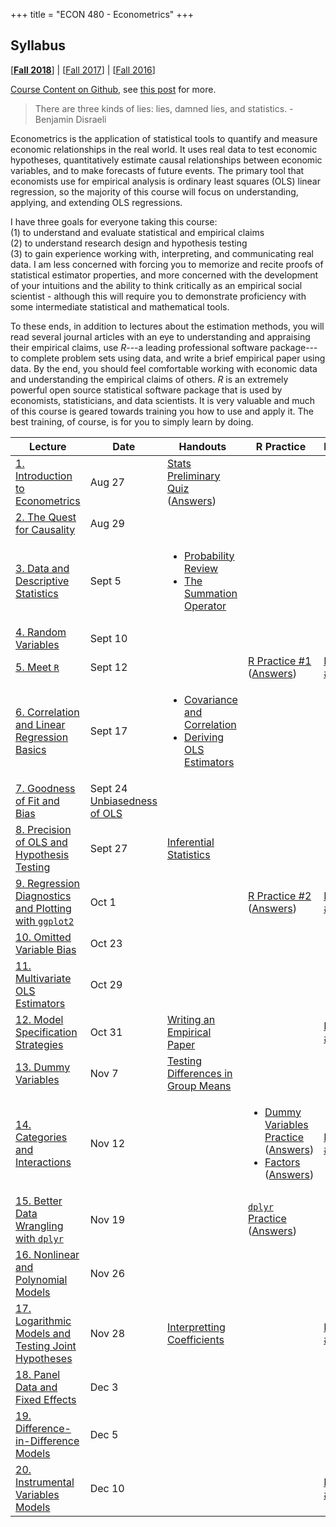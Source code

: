 +++
title = "ECON 480 - Econometrics"
+++

## Syllabus 
[[**Fall 2018**](https://www.dropbox.com/s/g19k5rr57qtqvzo/ECON_480_F2018_Safner_Syllabus.pdf?dl=0)] | [[Fall 2017](https://www.dropbox.com/s/sclrmnmgr055ie0/ECON_480_F2017_Safner_Syllabus.pdf?dl=0)] | [[Fall 2016](https://www.dropbox.com/s/uw6n6bk0bu0lzit/ECON_480_Safner_Syllabus.pdf?dl=0)]

[Course Content on Github](http://github.com/ryansafner/ECON480Fall2018), see [this post](https://ryansafner.com/post/econometrics-slides-on-github/) for more. 

> There are three kinds of lies: lies, damned lies, and statistics. - Benjamin Disraeli

Econometrics is the application of statistical tools to quantify and measure economic relationships in the real world. It uses real data to test economic hypotheses, quantitatively estimate causal relationships between economic variables, and to make forecasts of future events. The primary tool that economists use for empirical analysis is ordinary least squares (OLS) linear regression, so the majority of this course will focus on understanding, applying, and extending OLS regressions. 

I have three goals for everyone taking this course:<br> (1) to understand and evaluate statistical and empirical claims<br> (2) to understand research design and hypothesis testing<br> (3) to gain experience working with, interpreting, and communicating real data. I am less concerned with forcing you to memorize and recite proofs of statistical estimator properties, and more concerned with the development of your intuitions and the ability to think critically as an empirical social scientist - although this will require you to demonstrate proficiency with some intermediate statistical and mathematical tools. 

To these ends, in addition to lectures about the estimation methods, you will read several journal articles with an eye to understanding and appraising their empirical claims, use *R*---a leading professional software package---to complete problem sets using data, and write a brief empirical paper using data. By the end, you should feel comfortable working with economic data and understanding the empirical claims of others. *R* is an extremely powerful open source statistical software package that is used by economists, statisticians, and data scientists. It is very valuable and much of this course is geared towards training you how to use and apply it. The best training, of course, is for you to simply learn by doing. 

| Lecture | Date | Handouts | R Practice | HW |
|----|----|----|----|----|
| [1. Introduction to Econometrics](https://github.com/ryansafner/ECON480Fall2018/blob/master/Lectures/Lecture1.pdf) | Aug 27 | [Stats Preliminary Quiz](https://www.dropbox.com/s/lognhmhv1m8bk29/Econometrics%20Preliminary%20Quiz.pdf?dl=0) ([Answers](https://www.dropbox.com/s/47oqq47s89gtwg5/Econometrics%20Preliminary%20Quiz%20Answers.pdf?dl=0)) |  | | | 
| [2. The Quest for Causality](https://github.com/ryansafner/ECON480Fall2018/blob/master/Lectures/Lecture2.pdf) | Aug 29 |  |  |  | |
| [3. Data and Descriptive Statistics](https://github.com/ryansafner/ECON480Fall2018/blob/master/Lectures/Lecture3.pdf) | Sept 5 | <ul><li>[Probability Review](https://www.dropbox.com/s/g5uwfu5p8yopd67/Probability%20Review.pdf?dl=0)<li>[The Summation Operator](https://www.dropbox.com/s/88961yofeyfiquc/Summation%20Operator.pdf?dl=0)</ul> |  |  | |
| [4. Random Variables](https://github.com/ryansafner/ECON480Fall2018/blob/master/Lectures/Lecture4.pdf) | Sept 10 |  |  |  | |
| [5. Meet `R`](https://github.com/ryansafner/ECON480Fall2018/blob/master/Lectures/Lecture5.pdf) | Sept 12 |  | [R Practice #1](https://github.com/ryansafner/ECON480Fall2018/blob/master/R%20Practice/RPractice1.pdf) ([Answers](https://github.com/ryansafner/ECON480Fall2018/blob/master/RPractice1Answers.pdf))  | [HW #1](https://github.com/ryansafner/ECON480Fall2018/blob/master/HW1.pdf) | 
| [6. Correlation and Linear Regression Basics](https://github.com/ryansafner/ECON480Fall2018/blob/master/Lectures/Lecture6.pdf) | Sept 17 | <ul><li>[Covariance and Correlation](https://www.dropbox.com/s/r8mmg8bhjogdow6/Covariance%20and%20Correlation.pdf?dl=0) <li>[Deriving OLS Estimators](https://www.dropbox.com/s/ealyfurfpqnicmy/Deriving%20OLS%20Estimators.pdf?dl=0)</ul> | | | 
| [7. Goodness of Fit and Bias](https://github.com/ryansafner/ECON480Fall2018/blob/master/Lectures/Lecture7.pdf) | Sept 24 [Unbiasedness of OLS](https://www.dropbox.com/s/efz15bffah2beh9/Unbiasedness%20of%20OLS.pdf?dl=0) | | | | 
| [8. Precision of OLS and Hypothesis Testing](https://github.com/ryansafner/ECON480Fall2018/blob/master/Lectures/Lecture8.pdf) | Sept 27 | [Inferential Statistics](https://www.dropbox.com/s/ortzh50jvydpk5p/Inferential%20Statistics%20Handout.pdf?dl=0) | | | | 
| [9. Regression Diagnostics and Plotting with `ggplot2`](https://github.com/ryansafner/ECON480Fall2018/blob/master/Lectures/Lecture9.pdf) | Oct 1 | | [R Practice #2](https://github.com/ryansafner/ECON480Fall2018/blob/master/R%20Practice/RPractice2.pdf) ([Answers](https://github.com/ryansafner/ECON480Fall2018/blob/master/R%20Practice/RPractice2Answers.pdf)) | [HW #2](https://github.com/ryansafner/ECON480Fall2018/blob/master/Homework/HW2.pdf) | 
| [10. Omitted Variable Bias](https://github.com/ryansafner/ECON480Fall2018/blob/master/Lectures/Lecture10.pdf) | Oct 23 | | | |
| [11. Multivariate OLS Estimators](https://github.com/ryansafner/ECON480Fall2018/blob/master/Lectures/Lecture11.pdf) | Oct 29  | | | | 
| [12. Model Specification Strategies](https://github.com/ryansafner/ECON480Fall2018/blob/master/Lectures/Lecture12.pdf) | Oct 31 | [Writing an Empirical Paper](https://www.dropbox.com/s/80d23r9f0lp9o5u/Writing_an_Empirical_Paper.pdf?dl=0) | | [HW #3](https://github.com/ryansafner/ECON480Fall2018/blob/master/Homework/HW3.pdf) | 
| [13. Dummy Variables](https://github.com/ryansafner/ECON480Fall2018/blob/master/Lectures/Lecture13.pdf) | Nov 7 | [Testing Differences in Group Means](https://www.dropbox.com/s/cz1z5o0i3hcp0pe/Testing_Differences_in_Group_Means.pdf?dl=0) | | |
| [14. Categories and Interactions](https://github.com/ryansafner/ECON480Fall2018/blob/master/Lectures/Lecture14.pdf) | Nov 12 | | <ul><li>[Dummy Variables Practice](https://github.com/ryansafner/ECON480Fall2018/blob/master/R%20Practice/RPractice3.pdf) ([Answers](https://github.com/ryansafner/ECON480Fall2018/blob/master/R%20Practice/RPractice3Answers.pdf)) <li>[Factors](https://github.com/ryansafner/ECON480Fall2018/blob/master/R%20Practice/Factors.pdf) ([Answers](https://github.com/ryansafner/ECON480Fall2018/blob/master/R%20Practice/Factorsanswers.pdf)) </ul> | [HW #4](https://github.com/ryansafner/ECON480Fall2018/blob/master/Homework/HW4.pdf) |
| [15. Better Data Wrangling with `dplyr`](https://github.com/ryansafner/ECON480Fall2018/blob/master/Lectures/Lecture15.pdf) | Nov 19  | | [`dplyr` Practice](https://github.com/ryansafner/ECON480Fall2018/blob/master/R%20Practice/RPractice4.pdf) ([Answers](https://github.com/ryansafner/ECON480Fall2018/blob/master/R%20Practice/RPractice4Answers.pdf)) | | 
| [16. Nonlinear and Polynomial Models](https://github.com/ryansafner/ECON480Fall2018/blob/master/Lectures/Lecture16.pdf) | Nov 26 | | | |
| [17. Logarithmic Models and Testing Joint Hypotheses](https://github.com/ryansafner/ECON480Fall2018/blob/master/Lectures/Lecture17.pdf) | Nov 28 | [Interpretting Coefficients](https://github.com/ryansafner/ECON480Fall2018/blob/master/Handouts/Interpretting_Regression_Coefficients.pdf) | | [HW #5](https://github.com/ryansafner/ECON480Fall2018/blob/master/Homework/HW5.pdf) |
| [18. Panel Data and Fixed Effects](https://github.com/ryansafner/ECON480Fall2018/blob/master/Lectures/Lecture18.pdf) | Dec 3 | | | |
| [19. Difference-in-Difference Models](https://github.com/ryansafner/ECON480Fall2018/blob/master/Lectures/Lecture19.pdf) | Dec 5 | | | | 
| [20. Instrumental Variables Models](https://github.com/ryansafner/ECON480Fall2018/blob/master/Lectures/Lecture20.pdf) | Dec 10 | | | [HW #6](https://github.com/ryansafner/ECON480Fall2018/blob/master/Homework/HW6.pdf) | 

